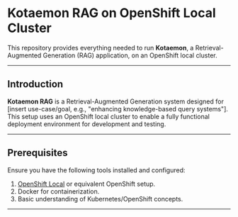 # Kotaemon RAG on OpenShift Local Cluster

This repository provides everything needed to run **Kotaemon**, a Retrieval-Augmented Generation (RAG) application, on an OpenShift local cluster.

---

## Introduction
**Kotaemon RAG** is a Retrieval-Augmented Generation system designed for [insert use-case/goal, e.g., "enhancing knowledge-based query systems"]. This setup uses an OpenShift local cluster to enable a fully functional deployment environment for development and testing.

---

## Prerequisites
Ensure you have the following tools installed and configured:

1. [OpenShift Local](https://developers.redhat.com/products/openshift-local/overview) or equivalent OpenShift setup.
2. Docker for containerization.
3. Basic understanding of Kubernetes/OpenShift concepts.

---
